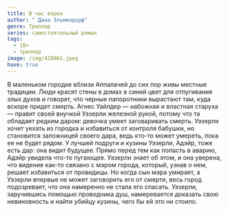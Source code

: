 ```yaml
---
title: В час ворон
author: " Дана Эльмендорф"
genre: Триллер
series: самостоятельный роман
tags:
  - 18+
  - триллер
image: /img/428061.jpeg
have: true
---
```

В маленьком городке вблизи Аппалачей до сих пор живы местные традиции. Люди красят стены в домах в синий цвет для отпугивания злых духов и говорят, что черные папоротники вырастают там, куда вскоре придет смерть. Агнес Уайлдер — набожная и властная старуха — правит своей внучкой Уэзерли железной рукой, потому что та обладает редким даром: девочка умеет заговаривать смерть. Уэзерли хочет уехать из городка и избавиться от контроля бабушки, но становится заложницей своего дара, ведь кто-то может умереть, пока ее не будет рядом. У лучшей подруги и кузины Уэзерли, Адэйр, тоже есть дар: она видит будущее. Прямо перед тем как попасть в аварию, Адэйр увидела что-то пугающее. Уэзерли знает об этом, и она уверена, что видение как-то связано с мэром города, который, узнав о нем, решает избавиться от провидицы. Но когда сын мэра умирает, а Уэзерли впервые не может заговорить его от смерти, весь город подозревает, что она намеренно не стала его спасать. Уэзерли, заручившись помощью проводника душ, намеревается доказать свою невиновность и найти убийцу кузины, чего бы ей это ни стоило.
